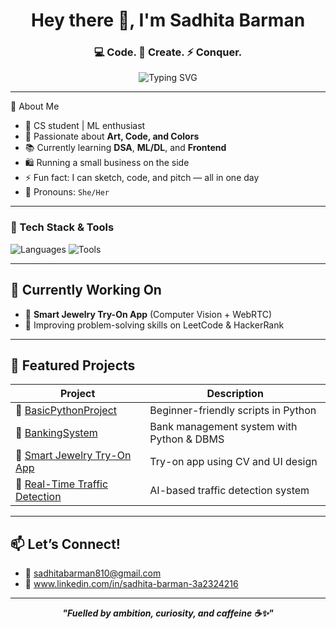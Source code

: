 <h1 align="center">Hey there 👋, I'm Sadhita Barman</h1>
<h3 align="center">💻 Code. 🎨 Create. ⚡ Conquer.</h3>

<p align="center">
  <img src="https://readme-typing-svg.herokuapp.com?font=Fira+Code&size=22&pause=1000&color=F79CF0&center=true&width=500&lines=CS+Undergrad+%7C+ML+Explorer+%7C+Small+Business+Owner;Coding+by+day%2C+hustling+by+heart" alt="Typing SVG" />
</p>

---
🌟 About Me

- 🧠 CS student | ML enthusiast  
- 🎨 Passionate about **Art, Code, and Colors**  
- 📚 Currently learning **DSA**, **ML/DL**, and **Frontend**  
- 🛍️ Running a small business on the side 
- ⚡ Fun fact: I can sketch, code, and pitch — all in one day  
- 💬 Pronouns: `She/Her`

---

### 🔧 Tech Stack & Tools
![Languages](https://skillicons.dev/icons?i=python,c,cpp,html,css,js,java)
![Tools](https://skillicons.dev/icons?i=git,github,figma,vscode,pycharm,postman)

---

## 🚀 Currently Working On

- 💍 **Smart Jewelry Try-On App** (Computer Vision + WebRTC)
- 🧪 Improving problem-solving skills on LeetCode & HackerRank

---

## 📂 Featured Projects

| Project | Description |
|--------|-------------|
| 🔗 [BasicPythonProject](https://github.com/SadhitaBarman/BasicPythonProject) | Beginner-friendly scripts in Python |
| 🔗 [BankingSystem](https://github.com/SadhitaBarman/BankingSystem) | Bank management system with Python & DBMS |
| 🔗 [Smart Jewelry Try-On App](https://github.com/SadhitaBarman/Smart-Jewelry-Try-On-App) | Try-on app using CV and UI design |
| 🔗 [Real-Time Traffic Detection](https://github.com/SadhitaBarman/Real-Time-Traffic-Detection-Suite) | AI-based traffic detection system |

---

## 📫 Let’s Connect!

- 💌 sadhitabarman810@gmail.com
- 💼 www.linkedin.com/in/sadhita-barman-3a2324216

---
<p align="center">
  <b><i>"Fuelled by ambition, curiosity, and caffeine ☕✨"</i></b>
</p>
